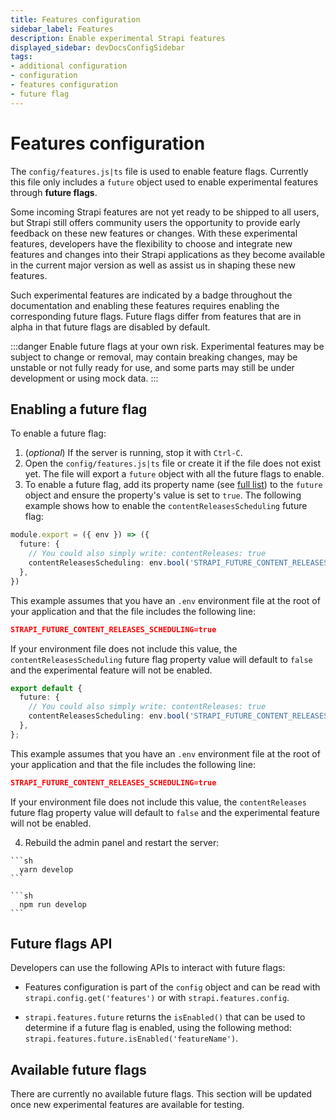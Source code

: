 ```yaml
---
title: Features configuration
sidebar_label: Features
description: Enable experimental Strapi features
displayed_sidebar: devDocsConfigSidebar
tags:
- additional configuration
- configuration
- features configuration
- future flag
---
```


# Features configuration

The `config/features.js|ts` file is used to enable feature flags. Currently this file only includes a `future` object used to enable experimental features through **future flags**.

Some incoming Strapi features are not yet ready to be shipped to all users, but Strapi still offers community users the opportunity to provide early feedback on these new features or changes. With these experimental features, developers have the flexibility to choose and integrate new features and changes into their Strapi applications as they become available in the current major version as well as assist us in shaping these new features.

Such experimental features are indicated by a <FutureBadge /> badge throughout the documentation and enabling these features requires enabling the corresponding future flags. Future flags differ from features that are in alpha in that future flags are disabled by default.

:::danger
Enable future flags at your own risk. Experimental features may be subject to change or removal, may contain breaking changes, may be unstable or not fully ready for use, and some parts may still be under development or using mock data.
:::

<!-- ! Commented out as not relevant for now -->
<!-- Future flags can also be utilized for enabling coming breaking changes in upcoming versions (when prefixed by `vX`, with 'X' being the target version). In this scenario, if you decide to enable a future flag for a breaking change, you will need to migrate your application to adapt to this breaking change. The benefit of this approach however, is that changes can be adopted incrementally as opposed to one large migration when the next major release occurs. Some of these flags may have started out as regular unstable but development showed the need for breaking changes. Finally, the aim of this is to empower developers to be able to smoothly transition to new major versions without the need to modify their existing application code where possible. -->

## Enabling a future flag

To enable a future flag:

1. (_optional_) If the server is running, stop it with `Ctrl-C`.
2. Open the `config/features.js|ts` file or create it if the file does not exist yet. The file will export a `future` object with all the future flags to enable.
3. To enable a future flag, add its property name (see [full list](#available-future-flags)) to the `future` object and ensure the property's value is set to `true`. The following example shows how to enable the `contentReleasesScheduling` future flag:

  <Tabs groupId='js-ts'>

  <TabItem value="js" label="JavaScript">

  ```ts title="/config/features.ts"
  module.export = ({ env }) => ({
    future: {
      // You could also simply write: contentReleases: true
      contentReleasesScheduling: env.bool('STRAPI_FUTURE_CONTENT_RELEASES_SCHEDULING', false),
    },
  })

  ```

  This example assumes that you have an `.env` environment file at the root of your application and that the file includes the following line:

  ```json title=".env"
  STRAPI_FUTURE_CONTENT_RELEASES_SCHEDULING=true
  ```

  If your environment file does not include this value, the `contentReleasesScheduling` future flag property value  will default to `false` and the experimental feature will not be enabled.

  </TabItem>

  <TabItem value="ts" label="TypeScript">

  ```ts title="/config/features.ts"
  export default {
    future: {
      // You could also simply write: contentReleases: true
      contentReleasesScheduling: env.bool('STRAPI_FUTURE_CONTENT_RELEASES_SCHEDULING', false),
    },
  };
  ```

  This example assumes that you have an `.env` environment file at the root of your application and that the file includes the following line:

  ```json title=".env"
  STRAPI_FUTURE_CONTENT_RELEASES_SCHEDULING=true
  ```

  If your environment file does not include this value, the `contentReleases` future flag property value will default to `false` and the experimental feature will not be enabled.

  </TabItem>
  </Tabs>

4. Rebuild the admin panel and restart the server:

  <Tabs groupId="yarn-npm">
  <TabItem value="yarn" label="Yarn">
  
    ```sh
      yarn develop
    ```
  </TabItem>
  <TabItem value="npm" label="NPM">

    ```sh
      npm run develop
    ```

  </TabItem>
  </Tabs>

## Future flags API

Developers can use the following APIs to interact with future flags:

- Features configuration is part of the `config` object and can be read with `strapi.config.get('features')` or with `strapi.features.config`.

- `strapi.features.future` returns the `isEnabled()` that can be used to determine if a future flag is enabled, using the following method: `strapi.features.future.isEnabled('featureName')`.

## Available future flags

There are currently no available future flags. This section will be updated once new experimental features are available for testing.

<!-- The following future flags are currently available and can be used in the `future` object of the `config/features` configuration file:

| Property name     | Related feature                              | Suggested environment variable name       |
| ----------------- | -------------------------------------------- | ----------------------------------------- |
| `contentReleasesScheduling` | [Releases Scheduling](/user-docs/releases/managing-a-release#scheduling-a-release) | `STRAPI_FUTURE_CONTENT_RELEASES_SCHEDULING` | -->
